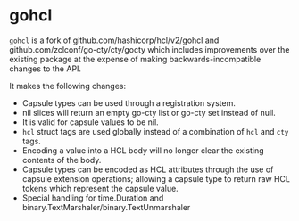 # gohcl

`gohcl` is a fork of github.com/hashicorp/hcl/v2/gohcl and
github.com/zclconf/go-cty/cty/gocty which includes improvements over the
existing package at the expense of making backwards-incompatible changes to the
API.

It makes the following changes:

* Capsule types can be used through a registration system.
* nil slices will return an empty go-cty list or go-cty set instead of null.
* It is valid for capsule values to be nil.
* `hcl` struct tags are used globally instead of a combination of `hcl` and
  `cty` tags.
* Encoding a value into a HCL body will no longer clear the existing contents
  of the body.
* Capsule types can be encoded as HCL attributes through the use of capsule
  extension operations; allowing a capsule type to return raw HCL tokens which
  represent the capsule value.
* Special handling for time.Duration and binary.TextMarshaler/binary.TextUnmarshaler
